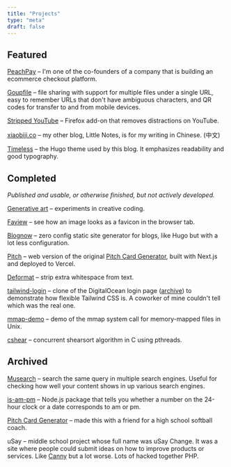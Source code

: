 ```yaml
---
title: "Projects"
type: "meta"
draft: false
---
```


## Featured

[PeachPay](https://peachpay.app) – I'm one of the co-founders of a company that is building an ecommerce checkout platform.

[Goupfile](https://goupfile.johnjago.com) – file sharing with support for multiple files under a single URL, easy to remember URLs that don't have ambiguous characters, and QR codes for transfer to and from mobile devices.

[Stripped YouTube](https://addons.mozilla.org/en-US/firefox/addon/stripped-youtube/) – Firefox add-on that removes distractions on YouTube.

[xiaobiji.co](https://xiaobiji.co/) – my other blog, Little Notes, is for my writing in Chinese. (中文)

[Timeless](https://github.com/johnjago/timeless) – the Hugo theme used by this blog. It emphasizes readability and good typography.

## Completed

*Published and usable, or otherwise finished, but not actively developed.*

[Generative art](https://github.com/undostudio/generative-art#generative-art--undostudio) – experiments in creative coding.

[Faview](https://faview.johnjago.com) – see how an image looks as a favicon in the browser tab.

[Blognow](https://github.com/johnjago/blognow) – zero config static site generator for blogs, like Hugo but with a lot less configuration.

[Pitch](https://pitch-iota.vercel.app/) – web version of the original [Pitch Card Generator](projects#deprecated), built with Next.js and deployed to Vercel.

[Deformat](https://deformat.johnjago.com) – strip extra whitespace from text.

[tailwind-login](https://johnjago.github.io/tailwind-login/) – clone of the DigitalOcean login page ([archive](http://web.archive.org/web/20190113042309/https://cloud.digitalocean.com/login)) to demonstrate how flexible Tailwind CSS is. A coworker of mine couldn't tell which was the real one.

[mmap-demo](https://github.com/johnjago/mmap-demo) – demo of the mmap system call for memory-mapped files in Unix.

[cshear](https://github.com/johnjago/cshear) – concurrent shearsort algorithm in C using pthreads.

## Archived

[Musearch](https://github.com/johnjago/musearch) – search the same query in multiple search engines. Useful for checking how well your content shows in up various search engines.

[is-am-pm](https://www.npmjs.com/package/is-am-pm) – Node.js package that tells you whether a number on the 24-hour clock or a date corresponds to am or pm.

[Pitch Card Generator](https://github.com/johnjago/pitch-card-generator) – made this with a friend for a high school softball coach.

uSay – middle school project whose full name was uSay Change. It was a site where people could submit ideas on how to improve products or services. Like [Canny](https://canny.io/) but a lot worse. Lots of hacked together PHP.
